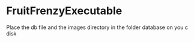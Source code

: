 # FruitFrenzyExecutable
Place the db file and the images directory in the folder database on you c disk
